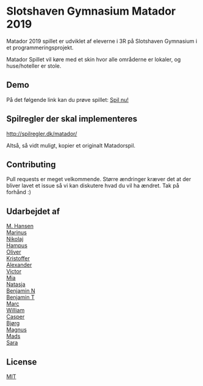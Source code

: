# Slotshaven Gymnasium Matador 2019

Matador 2019 spillet er udviklet af eleverne i 3R på Slotshaven Gymnasium i et programmeringsprojekt.

Matador Spillet vil køre med et skin hvor alle områderne er lokaler, og huse/hoteller er stole.

## Demo

På det følgende link kan du prøve spillet: [Spil nu!](https://slotshaven-programmering2019.github.io/Matador2019/)

## Spilregler der skal implementeres
http://spilregler.dk/matador/

Altså, så vidt muligt, kopier et originalt Matadorspil.

## Contributing
Pull requests er meget velkommende. Større ændringer kræver det at der bliver lavet et issue så vi kan diskutere hvad du vil ha ændret. Tak på forhånd :)

## Udarbejdet af
[M. Hansen](https://github.com/zxstai)\
[Marinus](https://github.com/Bm2mhc)\
[Nikolaj](https://github.com/bergman12)\
[Hampus](https://github.com/xdHampus)\
[Oliver](https://github.com/WeirdoCat)\
[Kristoffer](https://github.com/KKP1703)\
[Alexander](https://github.com/nissemand243)\
[Victor](https://github.com/zitmaster)\
[Mia](https://github.com/miajensen)\
[Natasja](https://github.com/NatasjaDamsbjerg)\
[Benjamin N](https://github.com/NoxEpic)\
[Benjamin T](https://github.com/BenjaminTestholm)\
[Marc](https://github.com/marc7355)\
[William](https://github.com/try100try)\
[Casper](https://github.com/caspersiig)\
[Bjørg](https://github.com/bjoergcarla)\
[Magnus](https://github.com/Melf12)\
[Mads](https://github.com/TilFøjDitNavnMads)\
[Sara](https://github.com/saratims123)




## License
[MIT](https://choosealicense.com/licenses/mit/)
